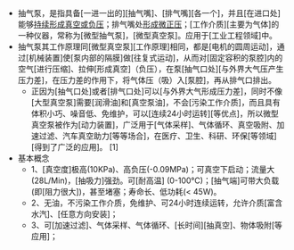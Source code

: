 - 抽气泵，是指具备[一进一出的][抽气嘴]、[排气嘴][各一个]，并且[在进口处]能够[持续形成真空或负压](((xVWpS17OY)))；排气嘴处[形成微正压](((3hU4b7YTk)))；[工作介质][主要为气体]的一种仪器，常称为[微型抽气泵]，[微型真空泵]。应用于[工业工程领域]中。
- 抽气泵其工作原理同[微型真空泵][工作原理]相同，都是[电机的圆周运动]，通过[机械装置]使[泵内部的隔膜]做[往复式运动]，从而对[固定容积的泵腔]内的空气[进行压缩]、拉伸[形成真空]（负压），在泵[抽气口处][与外界大气压产生压力差]，在压力差的作用下，将气体压（吸）入[泵腔]，再从排气口排出。
    - 正因为[抽气口处]或者[排气口处]可以[与外界大气形成压力差]，同时不像[大型真空泵]需要[润滑油]和[真空泵油]，不会[污染工作介质]，而且具有体积小巧、噪音低、免维护，可以[连续24小时运转][等优点]，所以微型真空泵被作为[动力装置]，广泛用于[气体采样]、气体循环、真空吸附、加速过滤、汽车真空助力[等等场合]，在医疗、卫生、科研、环保[等领域][得到了广泛的应用]。 [1] 
- 基本概念
    - 1、[真空度]极高(10KPa)、高负压(-0.09MPa)；可真空下启动；流量大(28L/Min)，[抽吸力]强劲。可[耐高温] (0-100℃)；[抽气端]可带大负载(即[阻力很大])，甚至堵塞；寿命长、低功耗(< 45W)。
    - 2、无油，不污染工作介质，免维护、可24小时连续运转，允许介质[富含水汽]、[任意方向安装]；
    - 3、可[加速过滤]、气体采样、气体循环、[长时间][抽真空]、物体吸附[等应用]；
